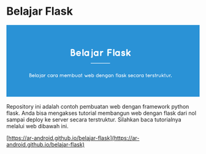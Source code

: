 # Belajar Flask

![Banner Belajar Flask](https://github.com/ar-android/belajar-flask/raw/gh-pages/images/belajar-flask-banner-readme.png)

Repository ini adalah contoh pembuatan web dengan framework python flask. Anda bisa mengakses tutorial membangun web dengan flask dari nol sampai deploy ke server secara terstruktur. Silahkan baca tutorialnya melalui web dibawah ini.

[https://ar-android.github.io/belajar-flask](https://ar-android.github.io/belajar-flask)